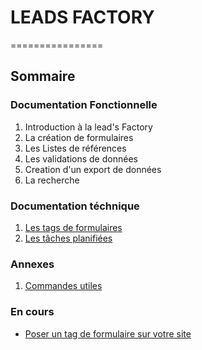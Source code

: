 # LEADS FACTORY
================

## Sommaire

### Documentation Fonctionnelle
1. Introduction à la lead's Factory
2. La création de formulaires
3. Les Listes de références
3. Les validations de données
4. Creation d'un export de données
2. La recherche


### Documentation téchnique
1. [Les tags de formulaires](formulaires_templating.md "Description des tags de formulaires")
2. [Les tâches planifiées](cronjobs.md "Description des cronjobs, facultatif")



### Annexes
1. [Commandes utiles](commandes.md "Description des commandes")


### En cours
- [Poser un tag de formulaire sur votre site](formulaires_tag_site.md "")